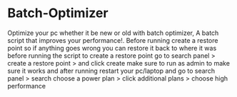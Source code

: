# Batch-Optimizer
Optimize your pc whether it be new or old with batch optimizer, A batch script that improves your performance!.
Before running create a restore point so if anything goes wrong you can restore it back to where it was before running the script
to create a restore point go to search panel > create a restore point > and click create
make sure to run as admin to make sure it works
and after running restart your pc/laptop and go to search panel > search choose a power plan > click additional plans > choose high performance

